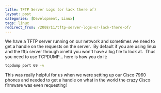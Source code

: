 ```yaml
---
title: TFTP Server Logs (or lack there of)
layout: post
categories: [Development, Linux]
tags: linux
redirect_from: /2008/11/tftp-server-logs-or-lack-there-of/
---
```


We have a TFTP server running on our network and sometimes we need to get a handle on the requests on the server.  By default if you are using linux and the tftp server through xinetd you won't have a log file to look at.  Thus you need to use TCPDUMP... here is how you do it:

```bash
tcpdump port 69 -v
```

This was really helpful for us when we were setting up our Cisco 7960 phones and needed to get a handle on what in the world the crazy Cisco firmware was even requesting!
